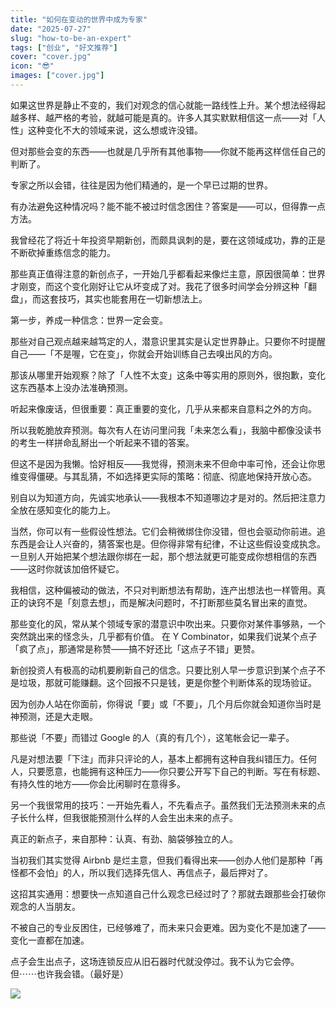 ```yaml
---
title: "如何在变动的世界中成为专家"
date: "2025-07-27"
slug: "how-to-be-an-expert"
tags: ["创业", "好文推荐"]
cover: "cover.jpg"
icon: "😎"
images: ["cover.jpg"]
---
```

如果这世界是静止不变的，我们对观念的信心就能一路线性上升。某个想法经得起越多样、越严格的考验，就越可能是真的。许多人其实默默相信这一点——对「人性」这种变化不大的领域来说，这么想或许没错。



但对那些会变的东西——也就是几乎所有其他事物——你就不能再这样信任自己的判断了。



专家之所以会错，往往是因为他们精通的，是一个早已过期的世界。



有办法避免这种情况吗？能不能不被过时信念困住？答案是——可以，但得靠一点方法。



我曾经花了将近十年投资早期新创，而颇具讽刺的是，要在这领域成功，靠的正是不断砍掉重练信念的能力。



那些真正值得注意的新创点子，一开始几乎都看起来像烂主意，原因很简单：世界才刚变，而这个变化刚好让它从坏变成了对。我花了很多时间学会分辨这种「翻盘」，而这套技巧，其实也能套用在一切新想法上。



第一步，养成一种信念：世界一定会变。



那些对自己观点越来越笃定的人，潜意识里其实是认定世界静止。只要你不时提醒自己——「不是喔，它在变」，你就会开始训练自己去嗅出风的方向。



那该从哪里开始观察？除了「人性不太变」这条中等实用的原则外，很抱歉，变化这东西基本上没办法准确预测。



听起来像废话，但很重要：真正重要的变化，几乎从来都来自意料之外的方向。



所以我乾脆放弃预测。每次有人在访问里问我「未来怎么看」，我脑中都像没读书的考生一样拼命乱掰出一个听起来不错的答案。



但这不是因为我懒。恰好相反——我觉得，预测未来不但命中率可怜，还会让你思维变得僵硬。与其乱猜，不如选择更实际的策略：彻底、彻底地保持开放心态。



别自以为知道方向，先诚实地承认——我根本不知道哪边才是对的。然后把注意力全放在感知变化的能力上。



当然，你可以有一些假设性想法。它们会稍微绑住你没错，但也会驱动你前进。追东西是会让人兴奋的，猜答案也是。但你得非常有纪律，不让这些假设变成执念。
一旦别人开始把某个想法跟你绑在一起，那个想法就更可能变成你想相信的东西——这时你就该加倍怀疑它。



我相信，这种偏被动的做法，不只对判断想法有帮助，连产出想法也一样管用。真正的诀窍不是「刻意去想」，而是解决问题时，不打断那些莫名冒出来的直觉。



那些变化的风，常从某个领域专家的潜意识中吹出来。只要你对某件事够熟，一个突然跳出来的怪念头，几乎都有价值。
在 Y Combinator，如果我们说某个点子「疯了点」，那通常是称赞——搞不好还比「这点子不错」更赞。



新创投资人有极高的动机要刷新自己的信念。只要比别人早一步意识到某个点子不是垃圾，那就可能赚翻。这个回报不只是钱，更是你整个判断体系的现场验证。



因为创办人站在你面前，你得说「要」或「不要」，几个月后你就会知道你当时是神预测，还是大走眼。



那些说「不要」而错过 Google 的人（真的有几个），这笔帐会记一辈子。



凡是对想法要「下注」而非只评论的人，基本上都拥有这种自我纠错压力。任何人，只要愿意，也能拥有这种压力——你只要公开写下自己的判断。写在有标题、有持久性的地方——你会比闲聊时在意得多。



另一个我很常用的技巧：一开始先看人，不先看点子。虽然我们无法预测未来的点子长什么样，但我很能预测什么样的人会生出未来的点子。



真正的新点子，来自那种：认真、有劲、脑袋够独立的人。



当初我们其实觉得 Airbnb 是烂主意，但我们看得出来——创办人他们是那种「再怪都不会怕」的人，所以我们选择先信人、再信点子，最后押对了。



这招其实通用：想要快一点知道自己什么观念已经过时了？那就去跟那些会打破你观念的人当朋友。



不被自己的专业反困住，已经够难了，而未来只会更难。因为变化不是加速了——变化一直都在加速。



点子会生出点子，这场连锁反应从旧石器时代就没停过。我不认为它会停。
但⋯⋯也许我会错。（最好是）




![](https://prod-files-secure.s3.us-west-2.amazonaws.com/112d0858-5090-4d34-a606-b75eb8d65fd2/46476355-9cf3-4e99-9b7a-3531bc426380/1000202064.png?X-Amz-Algorithm=AWS4-HMAC-SHA256&X-Amz-Content-Sha256=UNSIGNED-PAYLOAD&X-Amz-Credential=ASIAZI2LB4662MJNAHEA%2F20250913%2Fus-west-2%2Fs3%2Faws4_request&X-Amz-Date=20250913T084521Z&X-Amz-Expires=3600&X-Amz-Security-Token=IQoJb3JpZ2luX2VjEMb%2F%2F%2F%2F%2F%2F%2F%2F%2F%2FwEaCXVzLXdlc3QtMiJHMEUCIQDGaraL9DgnUeyY4dOtZrgZcDk3PAae%2FWRYex9crSLy3gIgUUzJx84BqZTt8LXUMVIdIY2c563A4IFmWNzgBoDAj%2B0q%2FwMIPxAAGgw2Mzc0MjMxODM4MDUiDE3LFKyR3nsZBPVHtyrcA5QDBS1O0oPdZCOqEl72AdhW%2FMnsaAfvAkQ4HZAVtI4E0kx2iMa4%2F%2BioD2i2oh0DGQ2Lm16OmarVOtIrBx5hyayNOmtBqRFbvxbvs52X1zQAF2XqFe8a8RA%2FoFv%2FfqJWzkWCPTPhf3jNRbThLzEISVKc93N7Hwb4tguZg%2FHp4XYf81hjkJQXMx4WqAUuZi09Pe4Ur%2FHs7ovJugLOUNl%2BGT9YaB5twJp9GGGpls%2BUIXK8R3A%2FNjYBXYLzZroTyQuINNKxftlE5OvOaME4ru1X%2FukuZx5L8oCa5TkOSkATlZNFqEDWguWyBLVkNfop24Ifh3Lrl0ZWLaHZITOTgvr7zKGppRu5kKwRyWFKj2b85NPOBROwYGnaT9s6TdYY2BIT9UM%2B0Q4N3WFtXyM1ohS571YekmfkG7sXG9gFaip071C0KZzs3JCKoA57rKVosg4kLrvdeOyPHXIN8ROw%2BGxgmXFoQMTthRSsBCWA8nYymv4aKbSI%2BHn441S9CLhyPJ75zoQpguvbw%2BpUOG04%2BZdy0s51IjhOV88bc1Z%2F1l1Q%2BC2YmR5tdEKiBX%2FGKpCX9B1eiEOCVdqEs6dyG%2FDpBRV3C7f2sf6e%2BLIpgA0JROOo79NOJ4kFnuEFXHB14QDNMJqYlMYGOqUBwQ%2BA8vxAU%2F6dpGmhpjqU%2FPel78UV0aKBYv1YzpPvIqL2t5g7FwA8aiaTdrRnhhfgHt0fj4w%2BqtwePgB2d8x%2B5LTQcTolyUjVlhj6w9Cf0h%2Fh%2FoWUSqhNNdPaA0riElAFYJrs9%2BI%2FXFS3lRpdscJ2URvKtcH6fh5MrfAU%2Flv15XGsV8tirPjSWlW%2BdZajMgSSgihquI5AwJMsGc3mNDBmhYtBbYGa&X-Amz-Signature=8727b9dc13578603f2c0cfe841d66c5b35626c8f4551d41d88a6a89262382d2c&X-Amz-SignedHeaders=host&x-amz-checksum-mode=ENABLED&x-id=GetObject)

